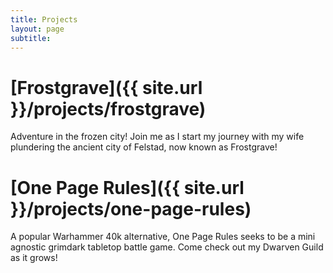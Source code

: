```yaml
---
title: Projects
layout: page
subtitle:
---
```



# [Frostgrave]({{ site.url }}/projects/frostgrave)

Adventure in the frozen city! Join me as I start my journey with my wife plundering the ancient city of Felstad, now known as Frostgrave!

# [One Page Rules]({{ site.url }}/projects/one-page-rules)

A popular Warhammer 40k alternative, One Page Rules seeks to be a mini agnostic grimdark tabletop battle game. Come check out my Dwarven Guild as it grows!

<!-- # [Warhammer 40k]({{ site.url }}/projects/Warhammer40k)

Yes, I thought it would be a good idea to add another huge tabletop game to my reiptoire. Cause I'm dumb. And, when my mom said she wanted to take me on a shopping spree at the LGS for my 40th, I wasn't going to turn down the Battle Sisters combat patrol... -->
